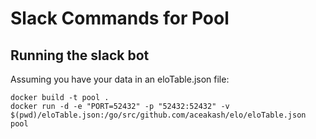 Slack Commands for Pool
=======================

Running the slack bot
---------------------

Assuming you have your data in an eloTable.json file:

```
docker build -t pool .
docker run -d -e "PORT=52432" -p "52432:52432" -v $(pwd)/eloTable.json:/go/src/github.com/aceakash/elo/eloTable.json pool
```
